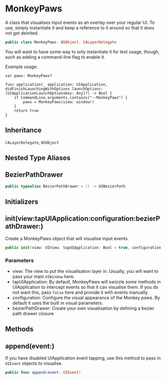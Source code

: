 # MonkeyPaws

A class that visualises input events as an overlay over
your regular UI. To use, simply instantiate it and
keep a reference to it around so that it does not get
deinited.

``` swift
public class MonkeyPaws: NSObject, CALayerDelegate
```

You will want to have some way to only instantiate it
for test usage, though, such as adding a command-line
flag to enable it.

Example usage:

``` 
var paws: MonkeyPaws?

func application(_ application: UIApplication, didFinishLaunchingWithOptions launchOptions: [UIApplicationLaunchOptionsKey: Any]?) -> Bool {
    if CommandLine.arguments.contains("--MonkeyPaws") {
        paws = MonkeyPaws(view: window!)
    }
    return true
}
```

## Inheritance

`CALayerDelegate`, `NSObject`

## Nested Type Aliases

## BezierPathDrawer

``` swift
public typealias BezierPathDrawer = () -> UIBezierPath
```

## Initializers

## init(view:tapUIApplication:configuration:bezierPathDrawer:)

Create a MonkeyPaws object that will visualise input
events.

``` swift
public init(view: UIView, tapUIApplication: Bool = true, configuration: Configuration = Configuration(), bezierPathDrawer: @escaping BezierPathDrawer = MonkeyPawDrawer.monkeyHandPath)
```

### Parameters

  - view: The view to put the visualisation layer in. Usually, you will want to pass your main `UIWindow` here.
  - tapUIApplication: By default, MonkeyPaws will swizzle some methods in UIApplication to intercept events so that it can visualise them. If you do not want this, pass `false` here and provide it with events manually.
  - configuration: Configure the visual appearance of the Monkey paws. By default it uses the built in visual parameters.
  - bezierPathDrawer: Create your own visualisation by defining a bezier path drawer closure

## Methods

## append(event:)

If you have disabled UIApplication event tapping,
use this method to pass in `UIEvent` objects to
visualise.

``` swift
public func append(event: UIEvent)
```
